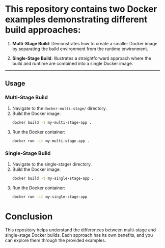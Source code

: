 # This repository contains two Docker examples demonstrating different build approaches:

1. **Multi-Stage Build**: Demonstrates how to create a smaller Docker image by separating the build environment from the runtime environment.

2. **Single-Stage Build**: Illustrates a straightforward approach where the build and runtime are combined into a single Docker image.



***

## Usage

### Multi-Stage Build
1. Navigate to the `docker-multi-stage/` directory.
2. Build the Docker image:
   ```bash
   docker build -t my-multi-stage-app .
3. Run the Docker container:
   ```bash
   docker run -it my-multi-stage-app .
   
### Single-Stage Build
1. Navigate to the single-stage/ directory.
2. Build the Docker image:
   ```bash
   docker build -t my-single-stage-app .
3. Run the Docker container:
   ```bash
   docker run -it my-single-stage-app

# Conclusion 
This repository helps understand the differences between multi-stage and single-stage Docker builds. Each approach has its own benefits, and you can explore them through the provided examples.


